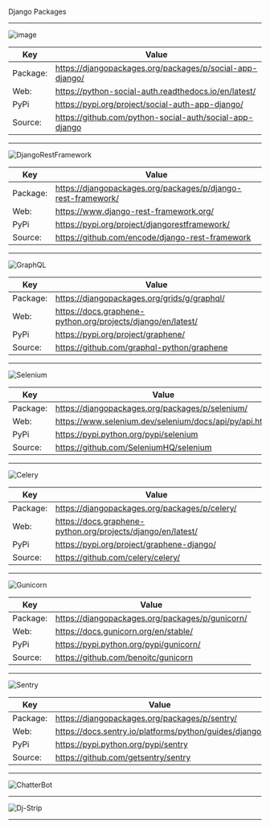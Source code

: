 Django Packages

---

![image](https://user-images.githubusercontent.com/66874940/120903859-7fecf200-c66a-11eb-9a7d-06a68a182596.png)

| Key       | Value                                  |
| ----------| -------------------------------------- |
| Package:  | https://djangopackages.org/packages/p/social-app-django/  |
| Web:      | https://python-social-auth.readthedocs.io/en/latest/ |
| PyPi      | https://pypi.org/project/social-auth-app-django/   |
| Source:   | https://github.com/python-social-auth/social-app-django |

---

![DjangoRestFramework](https://user-images.githubusercontent.com/66874940/120894371-db52bc00-c639-11eb-9305-a3c8eadda52d.png)

| Key       | Value                                  |
| ----------| -------------------------------------- |
| Package:  | https://djangopackages.org/packages/p/django-rest-framework/  |
| Web:      | https://www.django-rest-framework.org/ |
| PyPi      | https://pypi.org/project/djangorestframework/   |
| Source:   | https://github.com/encode/django-rest-framework |

---

![GraphQL](https://user-images.githubusercontent.com/66874940/120891180-f8cb5a00-c628-11eb-8280-d871178b1ceb.png)

| Key       | Value                                  |
| ----------| -------------------------------------- |
| Package:  | https://djangopackages.org/grids/g/graphql/  |
| Web:      | https://docs.graphene-python.org/projects/django/en/latest/ |
| PyPi      | https://pypi.org/project/graphene/  |
| Source:   | https://github.com/graphql-python/graphene |

---

![Selenium](https://www.selenium.dev/images/selenium_logo_large.png)

| Key       | Value                                  |
| ----------| -------------------------------------- |
| Package:  | https://djangopackages.org/packages/p/selenium/ |
| Web:      | https://www.selenium.dev/selenium/docs/api/py/api.html |
| PyPi      | https://pypi.python.org/pypi/selenium  |
| Source:   | https://github.com/SeleniumHQ/selenium |

---

![Celery](http://docs.celeryproject.org/en/latest/_images/celery-banner-small.png)

| Key       | Value                                  |
| ----------| -------------------------------------- |
| Package:  | https://djangopackages.org/packages/p/celery/  |
| Web:      | https://docs.graphene-python.org/projects/django/en/latest/ |
| PyPi      | https://pypi.org/project/graphene-django/  |
| Source:   | https://github.com/celery/celery/ |

---

![Gunicorn](https://docs.gunicorn.org/en/stable/_images/gunicorn.png)

| Key       | Value                                  |
| ----------| -------------------------------------- |
| Package:  | https://djangopackages.org/packages/p/gunicorn/ |
| Web:      | https://docs.gunicorn.org/en/stable/ |
| PyPi      | https://pypi.python.org/pypi/gunicorn/  |
| Source:   | https://github.com/benoitc/gunicorn |

---

![Sentry](https://warehouse-camo.ingress.cmh1.psfhosted.org/4c6a7d6ad02ee98714fdf22e632ccee3645f349b/68747470733a2f2f73656e7472792d6272616e642e73746f726167652e676f6f676c65617069732e636f6d2f73656e7472792d6c6f676f2d626c61636b2e706e67)

| Key       | Value                                  |
| ----------| -------------------------------------- |
| Package:  | https://djangopackages.org/packages/p/sentry/  |
| Web:      | https://docs.sentry.io/platforms/python/guides/django/ |
| PyPi      | https://pypi.python.org/pypi/sentry  |
| Source:   | https://github.com/getsentry/sentry |

---

![ChatterBot](https://warehouse-camo.ingress.cmh1.psfhosted.org/f7e4e0367997a5990b351ec108371cf890e50e98/68747470733a2f2f692e696d6775722e636f6d2f623353436d47542e706e67)

---

![Dj-Strip](https://cdn.discordapp.com/attachments/850707330231697438/850829773005389854/Capture.PNG)

---

